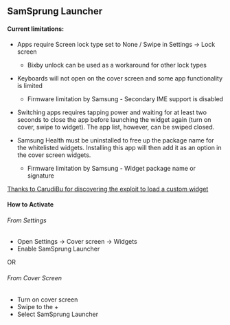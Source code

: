 ## SamSprung Launcher

#### Current limitations:

- Apps require Screen lock type set to None / Swipe in Settings -> Lock screen
     - Bixby unlock can be used as a workaround for other lock types

- Keyboards will not open on the cover screen and some app functionality is limited
     - Firmware limitation by Samsung - Secondary IME support is disabled

- Switching apps requires tapping power and waiting for at least two seconds to close the app before launching the widget again (turn on cover, swipe to widget). The app list, however, can be swiped closed.

- Samsung Health must be uninstalled to free up the package name for the whitelisted widgets. Installing this app will then add it as an option in the cover screen widgets.
     - Firmware limitation by Samsung - Widget package name or signature


[Thanks to CarudiBu for discovering the exploit to load a custom widget](https://forum.xda-developers.com/t/app-subui-browser-browse-the-web-on-the-cover-screen.4325963/)

#### How to Activate

###### From Settings
- Open Settings -> Cover screen -> Widgets
- Enable SamSprung Launcher

OR

###### From Cover Screen
- Turn on cover screen
- Swipe to the +
- Select SamSprung Launcher
